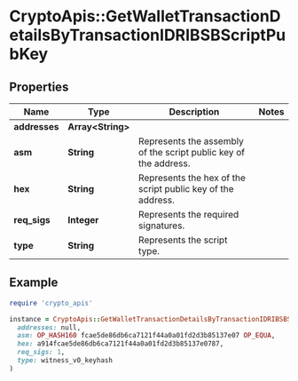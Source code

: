 # CryptoApis::GetWalletTransactionDetailsByTransactionIDRIBSBScriptPubKey

## Properties

| Name | Type | Description | Notes |
| ---- | ---- | ----------- | ----- |
| **addresses** | **Array&lt;String&gt;** |  |  |
| **asm** | **String** | Represents the assembly of the script public key of the address. |  |
| **hex** | **String** | Represents the hex of the script public key of the address. |  |
| **req_sigs** | **Integer** | Represents the required signatures. |  |
| **type** | **String** | Represents the script type. |  |

## Example

```ruby
require 'crypto_apis'

instance = CryptoApis::GetWalletTransactionDetailsByTransactionIDRIBSBScriptPubKey.new(
  addresses: null,
  asm: OP_HASH160 fcae5de86db6ca7121f44a0a01fd2d3b85137e07 OP_EQUA,
  hex: a914fcae5de86db6ca7121f44a0a01fd2d3b85137e0787,
  req_sigs: 1,
  type: witness_v0_keyhash
)
```

